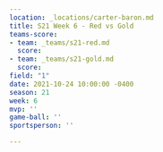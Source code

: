 ```yaml
---
location: _locations/carter-baron.md
title: S21 Week 6 - Red vs Gold
teams-score:
- team: _teams/s21-red.md
  score: 
- team: _teams/s21-gold.md
  score: 
field: "1"
date: 2021-10-24 10:00:00 -0400
season: 21
week: 6
mvp: ''
game-ball: ''
sportsperson: ''

---
```

